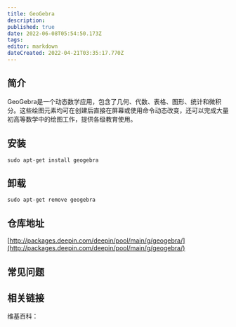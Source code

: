 ```yaml
---
title: GeoGebra
description: 
published: true
date: 2022-06-08T05:54:50.173Z
tags: 
editor: markdown
dateCreated: 2022-04-21T03:35:17.770Z
---
```


## 简介

GeoGebra是一个动态数学应用，包含了几何、代数、表格、图形、统计和微积分。这些绘图元素均可在创建后直接在屏幕或使用命令动态改变，还可以完成大量初高等数学中的绘图工作，提供各级教育使用。

## 安装

`sudo apt-get install geogebra`

## 卸载

`sudo apt-get remove geogebra`

## 仓库地址

[http://packages.deepin.com/deepin/pool/main/g/geogebra/](http://packages.deepin.com/deepin/pool/main/g/geogebra/)

## 常见问题

## 相关链接

维基百科：

